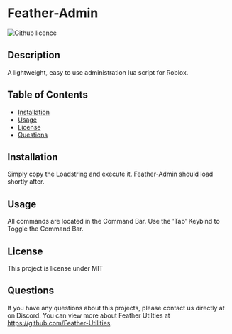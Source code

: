 # Feather-Admin
  ![Github licence](http://img.shields.io/badge/license-MIT-blue.svg)

  
  ## Description 
  A lightweight, easy to use administration lua script for Roblox.

  ## Table of Contents
  * [Installation](#installation)
  * [Usage](#usage)
  * [License](#license)
  * [Questions](#questions)
  
  ## Installation 
  Simply copy the Loadstring and execute it. Feather-Admin should load shortly after.

  ## Usage 
  All commands are located in the Command Bar. Use the 'Tab' Keybind to Toggle the Command Bar.

  ## License 
  This project is license under MIT

  ## Questions
  If you have any questions about this projects, please contact us directly at on Discord. You can view more about Feather Utilties at https://github.com/Feather-Utilities.
